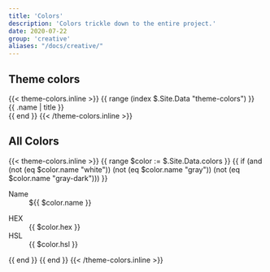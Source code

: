 ```yaml
---
title: 'Colors'
description: 'Colors trickle down to the entire project.'
date: 2020-07-22
group: 'creative'
aliases: "/docs/creative/"
---
```


## Theme colors

<div class="row g-5">
    {{< theme-colors.inline >}}
    {{ range (index $.Site.Data "theme-colors") }}
    <div class="col-md-4">
        <div class="p-3 bg-{{ .name }} {{ if or (eq .name "light") (eq .name "warning") }}text-dark{{ else if or (eq .name "info") (eq .name "secondary") (eq .name "success")}}text-body{{ else }}text-white{{ end }}">
            {{ .name | title }}
        </div>
    </div>
    {{ end }}
    {{< /theme-colors.inline >}}
</div>


## All Colors

<div class="row row-cols-1 row-cols-md-2 row-cols-lg-3 g-5">
    {{< theme-colors.inline >}}
    {{ range $color := $.Site.Data.colors }}
        {{ if (and (not (eq $color.name "white")) (not (eq $color.name "gray")) (not (eq $color.name "gray-dark"))) }}
        <div class="col">
            <div class="card">
                <div class="p-3 position-relative swatch-{{ $color.name }}">
                    <div class="row">
                        <div class="col-auto">
                            <dl class="m-0">
                                <dt class="font-weight-normal">Name</dt>
                                <dd class="m-0 font-weight-bold">${{ $color.name }}</dd>
                            </dl>
                        </div>
                    </div>
                </div>
                <div class="card-body">
                    <dl>
                        <dt class="text-muted font-weight-normal">HEX</dt>
                        <dd>{{ $color.hex }}</dd>
                        <dt class="text-muted font-weight-normal">HSL</dt>
                        <dd>{{ $color.hsl }}</dd>
                    </dl>
                </div>
            </div>
        </div>
        {{ end }}
    {{ end }}
    {{< /theme-colors.inline >}}
</div>
